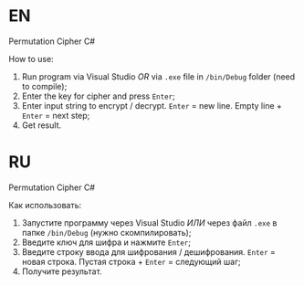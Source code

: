 # EN
Permutation Cipher C#

How to use: 
1. Run program via Visual Studio *OR* via `.exe` file in `/bin/Debug` folder (need to compile);
2. Enter the key for cipher and press `Enter`;
3. Enter input string to encrypt / decrypt. `Enter` = new line. Empty line + `Enter` = next step;
4. Get result.

# RU
Permutation Cipher C#

Как использовать:
1. Запустите программу через Visual Studio *ИЛИ* через файл `.exe` в папке `/bin/Debug` (нужно скомпилировать);
2. Введите ключ для шифра и нажмите `Enter`;
3. Введите строку ввода для шифрования / дешифрования. `Enter` = новая строка. Пустая строка + `Enter` = следующий шаг;
4. Получите результат.
